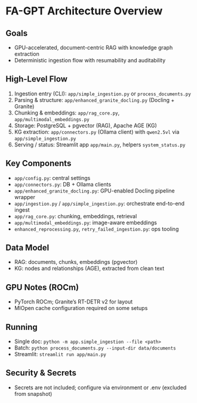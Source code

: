 # FA-GPT Architecture Overview

## Goals
- GPU-accelerated, document-centric RAG with knowledge graph extraction
- Deterministic ingestion flow with resumability and auditability

## High-Level Flow
1. Ingestion entry (CLI): `app/simple_ingestion.py` or `process_documents.py`
2. Parsing & structure: `app/enhanced_granite_docling.py` (Docling + Granite)
3. Chunking & embeddings: `app/rag_core.py`, `app/multimodal_embeddings.py`
4. Storage: PostgreSQL + pgvector (RAG), Apache AGE (KG)
5. KG extraction: `app/connectors.py` (Ollama client) with `qwen2.5vl` via `app/simple_ingestion.py`
6. Serving / status: Streamlit app `app/main.py`, helpers `system_status.py`

## Key Components
- `app/config.py`: central settings
- `app/connectors.py`: DB + Ollama clients
- `app/enhanced_granite_docling.py`: GPU-enabled Docling pipeline wrapper
- `app/ingestion.py` / `app/simple_ingestion.py`: orchestrate end-to-end ingest
- `app/rag_core.py`: chunking, embeddings, retrieval
- `app/multimodal_embeddings.py`: image-aware embeddings
- `enhanced_reprocessing.py`, `retry_failed_ingestion.py`: ops tooling

## Data Model
- RAG: documents, chunks, embeddings (pgvector)
- KG: nodes and relationships (AGE), extracted from clean text

## GPU Notes (ROCm)
- PyTorch ROCm; Granite’s RT-DETR v2 for layout
- MIOpen cache configuration required on some setups

## Running
- Single doc: `python -m app.simple_ingestion --file <path>`
- Batch: `python process_documents.py --input-dir data/documents`
- Streamlit: `streamlit run app/main.py`

## Security & Secrets
- Secrets are not included; configure via environment or .env (excluded from snapshot)

